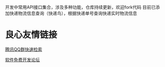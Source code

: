 开发中常用API接口集合，涉及多种功能，仓库持续更新，欢迎fork代码
目前已添加快递物流信息查询（快递鸟），根据快递单号查询快递实时物流信息

 # 良心友情链接

[腾讯QQ群快速检索](http://u.720life.cn/s/8cf73f7c)

[软件免费开发论坛](http://u.720life.cn/s/bbb01dc0)